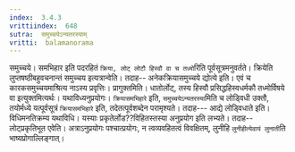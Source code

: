 ```yaml
---
index:  3.4.3
vrittiindex:  648
sutra:  समुच्चयेऽन्यतरस्याम्
vritti:  balamanorama 
---
```


समुच्चये। समभिहार इति पदरहितं `क्रिया, लोट् लोटौ हिस्वौ वा च तध्मो`रिति पूर्वसूत्रमनुवर्तते। क्रियेति लुप्तषष्ठीबहुवचनान्तं समुच्चय इत्यत्रान्वेति। तदाह-- अनेकक्रियासमुच्चये द्योत्ये इति। एवं च कारकसमुच्चयमाश्रित्य नाऽस्य प्रवृत्तिः। प्रागुक्तमिति। धातोर्लोट्, तस्य हिस्वौ प्रसिद्धहिस्वधर्मकौ तध्मोर्विषये वा इत्युक्तमित्यर्थः। यथाविध्यनुप्रयोगः। `क्रियासमभिहारे` इति, `समुच्चयेऽन्यतरस्या`मिति च लोड्विधी उक्तौ, तयोर्मध्ये यत्पूर्वसूत्रं `क्रियासमभिहारे` इति, तदेतत्पूर्वशब्देन परामृश्यते। तदाह--- आद्ये लोड्विधाते इति। विधिमनतिक्रम्य यथाविधि। यस्याः प्रकृतेर्लोड??विहितस्तस्या अनुप्रयोग इति लभ्यते। तदाह-- लोट्प्रकृतिभूत एवेति। अत्राऽनुप्रयोगः पश्चात्प्रयोगः, न त्वव्यवहितत्वं विवक्षितम्, लुनीहि `लुनीहीत्येवायं लुनाती`ति भाष्यप्रोगाल्लिङ्गात्। 

